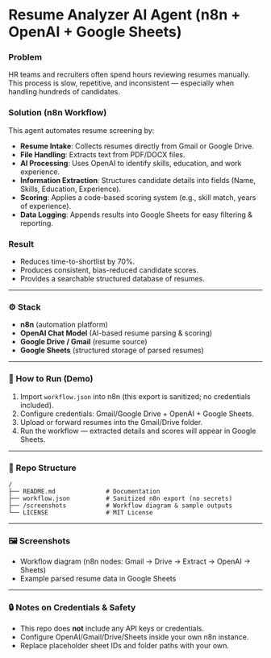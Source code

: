 # Resume Analyzer AI Agent (n8n + OpenAI + Google Sheets)

### Problem
HR teams and recruiters often spend hours reviewing resumes manually. This process is slow, repetitive, and inconsistent — especially when handling hundreds of candidates.

### Solution (n8n Workflow)
This agent automates resume screening by:
- **Resume Intake**: Collects resumes directly from Gmail or Google Drive.
- **File Handling**: Extracts text from PDF/DOCX files.
- **AI Processing**: Uses OpenAI to identify skills, education, and work experience.
- **Information Extraction**: Structures candidate details into fields (Name, Skills, Education, Experience).
- **Scoring**: Applies a code-based scoring system (e.g., skill match, years of experience).
- **Data Logging**: Appends results into Google Sheets for easy filtering & reporting.

### Result
- Reduces time-to-shortlist by 70%.
- Produces consistent, bias-reduced candidate scores.
- Provides a searchable structured database of resumes.

---

### ⚙️ Stack
- **n8n** (automation platform)
- **OpenAI Chat Model** (AI-based resume parsing & scoring)
- **Google Drive / Gmail** (resume source)
- **Google Sheets** (structured storage of parsed resumes)

---

### 🚀 How to Run (Demo)
1. Import `workflow.json` into n8n (this export is sanitized; no credentials included).
2. Configure credentials: Gmail/Google Drive + OpenAI + Google Sheets.
3. Upload or forward resumes into the Gmail/Drive folder.
4. Run the workflow — extracted details and scores will appear in Google Sheets.

---

### 📂 Repo Structure
```
/  
├── README.md              # Documentation  
├── workflow.json          # Sanitized n8n export (no secrets)  
├── /screenshots           # Workflow diagram & sample outputs  
└── LICENSE                # MIT License  
```

---

### 🖼️ Screenshots
- Workflow diagram (n8n nodes: Gmail → Drive → Extract → OpenAI → Sheets)
- Example parsed resume data in Google Sheets

---

### 🔒 Notes on Credentials & Safety
- This repo does **not** include any API keys or credentials.
- Configure OpenAI/Gmail/Drive/Sheets inside your own n8n instance.
- Replace placeholder sheet IDs and folder paths with your own.
